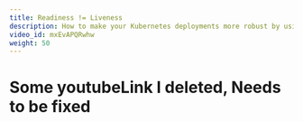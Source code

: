 ```yaml
---
title: Readiness != Liveness
description: How to make your Kubernetes deployments more robust by using Liveness and Readiness probes.
video_id: mxEvAPQRwhw
weight: 50
---
```


# Some youtubeLink I deleted, Needs to be fixed
